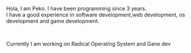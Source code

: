 <html>
  <body>
   <p>Hola, I am Peko. I have been programming since 3 years.<br>I have a good experience in software development,web development, os development and game development.<p>
    <br>
    <p>Currently I am working on Radical Operating System and Gane dev</p>
  </body>
</html>
